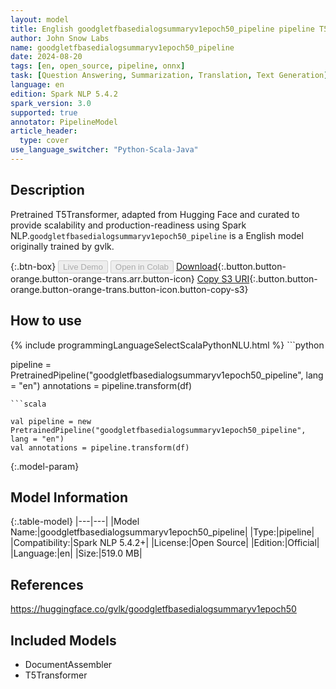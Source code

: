 ```yaml
---
layout: model
title: English goodgletfbasedialogsummaryv1epoch50_pipeline pipeline T5Transformer from gvlk
author: John Snow Labs
name: goodgletfbasedialogsummaryv1epoch50_pipeline
date: 2024-08-20
tags: [en, open_source, pipeline, onnx]
task: [Question Answering, Summarization, Translation, Text Generation]
language: en
edition: Spark NLP 5.4.2
spark_version: 3.0
supported: true
annotator: PipelineModel
article_header:
  type: cover
use_language_switcher: "Python-Scala-Java"
---
```


## Description

Pretrained T5Transformer, adapted from Hugging Face and curated to provide scalability and production-readiness using Spark NLP.`goodgletfbasedialogsummaryv1epoch50_pipeline` is a English model originally trained by gvlk.

{:.btn-box}
<button class="button button-orange" disabled>Live Demo</button>
<button class="button button-orange" disabled>Open in Colab</button>
[Download](https://s3.amazonaws.com/auxdata.johnsnowlabs.com/public/models/goodgletfbasedialogsummaryv1epoch50_pipeline_en_5.4.2_3.0_1724174442337.zip){:.button.button-orange.button-orange-trans.arr.button-icon}
[Copy S3 URI](s3://auxdata.johnsnowlabs.com/public/models/goodgletfbasedialogsummaryv1epoch50_pipeline_en_5.4.2_3.0_1724174442337.zip){:.button.button-orange.button-orange-trans.button-icon.button-copy-s3}

## How to use



<div class="tabs-box" markdown="1">
{% include programmingLanguageSelectScalaPythonNLU.html %}
```python

pipeline = PretrainedPipeline("goodgletfbasedialogsummaryv1epoch50_pipeline", lang = "en")
annotations =  pipeline.transform(df)   

```
```scala

val pipeline = new PretrainedPipeline("goodgletfbasedialogsummaryv1epoch50_pipeline", lang = "en")
val annotations = pipeline.transform(df)

```
</div>

{:.model-param}
## Model Information

{:.table-model}
|---|---|
|Model Name:|goodgletfbasedialogsummaryv1epoch50_pipeline|
|Type:|pipeline|
|Compatibility:|Spark NLP 5.4.2+|
|License:|Open Source|
|Edition:|Official|
|Language:|en|
|Size:|519.0 MB|

## References

https://huggingface.co/gvlk/goodgletfbasedialogsummaryv1epoch50

## Included Models

- DocumentAssembler
- T5Transformer